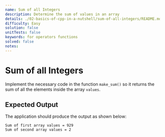 ```yaml
---
name: Sum of all Integers
description: Determine the sum of values in an array
details: ./02-basics-of-cpp-in-a-nutshell/sum-of-all-integers/README.md
difficulty: Easy
solution: false
unitTests: false
keywords: for operators functions
solved: false
notes:
---
```


# Sum of all Integers

Implement the necessary code in the function `make_sum()` so it returns the sum of all the elements inside the array `values`.

## Expected Output

The application should produce the output as shown below:

```text
Sum of first array values = 929
Sum of second array values = 2
```
